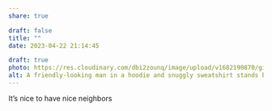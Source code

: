 ```yaml
---
share: true

draft: false
title: ""
date: 2023-04-22 21:14:45

draft: true
photo: https://res.cloudinary.com/dbi2zounq/image/upload/v1682190870/gi3ra1pjaeltspz39ytl.jpg
alt: A friendly-looking man in a hoodie and snuggly sweatshirt stands by a canal.
---
```


It’s nice to have nice neighbors
